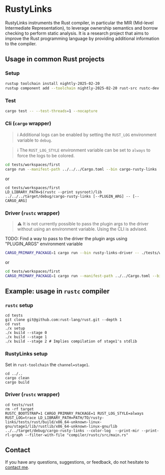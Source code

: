 # RustyLinks

RustyLinks instruments the Rust compiler, in particular the MIR (Mid-level Intermediate Representation), to leverage ownership semantics and borrow checking to perform static analysis.
It is a research project that aims to improve the Rust programming language by providing additional information to the compiler.

## Usage in common Rust projects

### Setup

```bash
rustup toolchain install nightly-2025-02-20
rustup component add --toolchain nightly-2025-02-20 rust-src rustc-dev llvm-tools-preview miri rust-analyzer clippy
```

### Test

```bash
cargo test -- --test-threads=1 --nocapture
```

### Cli (`cargo` wrapper)

> ℹ️  Additional logs can be enabled by setting the `RUST_LOG` environment variable to `debug`.

> ℹ️  The `RUST_LOG_STYLE` environment variable can be set to `always` to force the logs to be colored.

```bash
cd tests/workspaces/first
cargo run --manifest-path ../../../Cargo.toml --bin cargo-rusty-links [--CARGO_ARG] -- [--PLUGIN_ARG]
```

or

```
cd tests/workspaces/first
LD_LIBRARY_PATH=$(rustc --print sysroot)/lib ../../../target/debug/cargo-rusty-links [--PLUGIN_ARG] -- [--CARGO_ARG]
```

### Driver (`rustc` wrapper)

> ⚠️  It is not currently possible to pass the plugin args to the driver without using an environment variable. Using the CLI is advised.

TODO: Find a way to pass to the driver the plugin args using "PLUGIN_ARGS" environment variable

```bash
CARGO_PRIMARY_PACKAGE=1 cargo run --bin rusty-links-driver -- ./tests/workspaces/first/src/main.rs [--RUSTC_ARG (e.g., --cfg 'feature="test"')]
```

or

```bash
cd tests/workspaces/first
CARGO_PRIMARY_PACKAGE=1 cargo run --manifest-path ../../Cargo.toml --bin rusty-links-driver -- ./src/main.rs
```

## Example: usage in `rustc` compiler

### `rustc` setup

```shell
cd tests
git clone git@github.com:rust-lang/rust.git --depth 1
cd rust
./x setup
./x build --stage 0
./x build --stage 1
./x build --stage 2 # Implies compilation of stage1's stdlib
```

### RustyLinks setup

Set in `rust-toolchain` the `channel=stage1`.

```shell
cd ../..
cargo clean
cargo build
```

### Driver (`rustc` wrapper)

```shell
cd tests/rust
rm -rf target
RUSTC_BOOTSTRAP=1 CARGO_PRIMARY_PACKAGE=1 RUST_LOG_STYLE=always RUST_LOG=trace LD_LIBRARY_PATH=PATH/TO/rusty-links/tests/rust/build/x86_64-unknown-linux-gnu/stage1/lib/rustlib/x86_64-unknown-linux-gnu/lib ../../target/debug/cargo-rusty-links --color-log  --print-mir --print-rl-graph --filter-with-file "compiler/rustc/src/main.rs"
```

## Contact

If you have any questions, suggestions, or feedback, do not hesitate to [contact me](https://federicobruzzone.github.io/).
